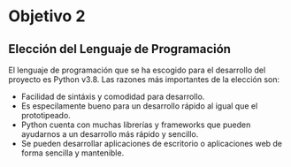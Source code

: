# Objetivo 2
## Elección del Lenguaje de Programación

El lenguaje de programación que se ha escogido para el desarrollo del proyecto es Python v3.8. Las razones más importantes de la elección son:

 - Facilidad de sintáxis y comodidad para desarrollo.
 - Es especilamente bueno para un desarrollo rápido al igual que el prototipeado.
 - Python cuenta con muchas librerías y frameworks que pueden ayudarnos a un desarrollo más rápido y sencillo.
 - Se pueden desarrollar aplicaciones de escritorio o aplicaciones web de forma sencilla y mantenible.
